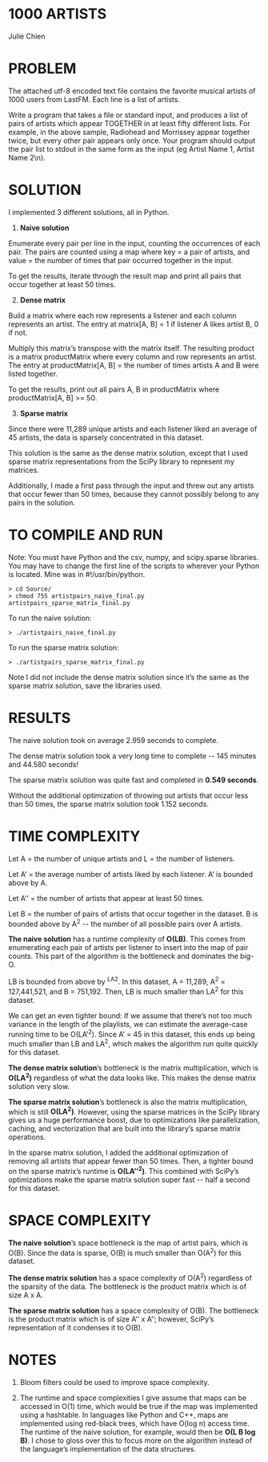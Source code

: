 # 1000 ARTISTS

Julie Chien

# PROBLEM

The attached utf-8 encoded text file contains the favorite musical artists of 1000 users from LastFM. Each line is a list of artists.

Write a program that takes a file or standard input, and produces a list of pairs of artists which appear TOGETHER in at least fifty different lists. For example, in the above sample, Radiohead and Morrissey appear together twice, but every other pair appears only once. Your program should output the pair list to stdout in the same form as the input (eg Artist Name 1, Artist Name 2\n).

# SOLUTION

I implemented 3 different solutions, all in Python. 

1. **Naive solution**

Enumerate every pair per line in the input, counting the occurrences of each pair. The pairs are counted using a map where key = a pair of artists, and value = the number of times that pair occurred together in the input. 

To get the results, iterate through the result map and print all pairs that occur together at least 50 times.

2. **Dense matrix**

Build a matrix where each row represents a listener and each column represents an artist. The entry at matrix[A, B] = 1 if listener A likes artist B, 0 if not. 

Multiply this matrix’s transpose with the matrix itself. The resulting product is a matrix productMatrix where every column and row represents an artist. The entry at productMatrix[A, B] = the number of times artists A and B were listed together.

To get the results, print out all pairs A, B in productMatrix where productMatrix[A, B] >= 50. 

3. **Sparse matrix**

Since there were 11,289 unique artists and each listener liked an average of 45 artists, the data is sparsely concentrated in this dataset. 

This solution is the same as the dense matrix solution, except that I used sparse matrix representations from the SciPy library to represent my matrices. 

Additionally, I made a first pass through the input and threw out any artists that occur fewer than 50 times, because they cannot possibly belong to any pairs in the solution.

# TO COMPILE AND RUN

Note: You must have Python and the csv, numpy, and scipy.sparse libraries. You may have to change the first line of the scripts to wherever your Python is located. Mine was in #!/usr/bin/python.

	> cd Source/
	> chmod 755 artistpairs_naive_final.py artistpairs_sparse_matrix_final.py

To run the naive solution:

	> ./artistpairs_naive_final.py

To run the sparse matrix solution:

	> ./artistpairs_sparse_matrix_final.py

Note I did not include the dense matrix solution since it’s the same as the sparse matrix solution, save the libraries used.

# RESULTS

The naive solution took on average 2.959 seconds to complete.

The dense matrix solution took a very long time to complete -- 145 minutes and 44.580 seconds!

The sparse matrix solution was quite fast and completed in **0.549 seconds**. 

Without the additional optimization of throwing out artists that occur less than 50 times, the sparse matrix solution took 1.152 seconds.

# TIME COMPLEXITY

Let A = the number of unique artists and L = the number of listeners.

Let A’ = the average number of artists liked by each listener. A’ is bounded above by A.

Let A’’ = the number of artists that appear at least 50 times.

Let B = the number of pairs of artists that occur together in the dataset. B is bounded above by A<sup>2</sup> -- the number of all possible pairs over A artists.

**The naive solution** has a runtime complexity of **O(L****B****)**. This comes from enumerating each pair of artists per listener to insert into the map of pair counts. This part of the algorithm is the bottleneck and dominates the big-O.

LB is bounded from above by <sup>LA2</sup>. In this dataset, A = 11,289, A<sup>2</sup> = 127,441,521, and B = 751,192. Then, LB is much smaller than LA<sup>2</sup> for this dataset.

We can get an even tighter bound: If we assume that there’s not too much variance in the length of the playlists, we can estimate the average-case running time to be O(LA’<sup>2</sup>). Since A’ = 45 in this dataset, this ends up being much smaller than LB and LA<sup>2</sup>, which makes the algorithm run quite quickly for this dataset.

**The dense matrix solution**’s bottleneck is the matrix multiplication, which is **O(LA<sup>2</sup>)** regardless of what the data looks like. This makes the dense matrix solution very slow.

**The sparse matrix solution**’s bottleneck is also the matrix multiplication, which is still **O(LA<sup>2</sup>)**. However, using the sparse matrices in the SciPy library gives us a huge performance boost, due to optimizations like parallelization, caching, and vectorization  that are built into the library’s sparse matrix operations. 

In the sparse matrix solution, I added the additional optimization of removing all artists that appear fewer than 50 times. Then, a tighter bound on the sparse matrix’s runtime is **O(LA’’<sup>2</sup>)**. This combined with SciPy’s optimizations make the sparse matrix solution super fast -- half a second for this dataset.

# SPACE COMPLEXITY

**The naive solution**’s space bottleneck is the map of artist pairs, which is O(B). Since the data is sparse,  O(B) is much smaller than O(A<sup>2</sup>) for this dataset.

**The dense matrix solution** has a space complexity of O(A<sup>2</sup>) regardless of the sparsity of the data. The bottleneck is the product matrix which is of size A x A.

**The sparse matrix solution** has a space complexity of O(B). The bottleneck is the product matrix which is of size A’’ x A’’; however, SciPy’s representation of it condenses it to O(B).

# NOTES

1. Bloom filters could be used to improve space complexity.

2. The runtime and space complexities I give assume that maps can be accessed in O(1) time, which would be true if the map was implemented using a hashtable. In languages like Python and C++, maps are implemented using red-black trees, which have O(log n) access time. The runtime of the naive solution, for example, would then be **O(L B log B)**. I chose to gloss over this to focus more on the algorithm instead of the language’s implementation of the data structures.

